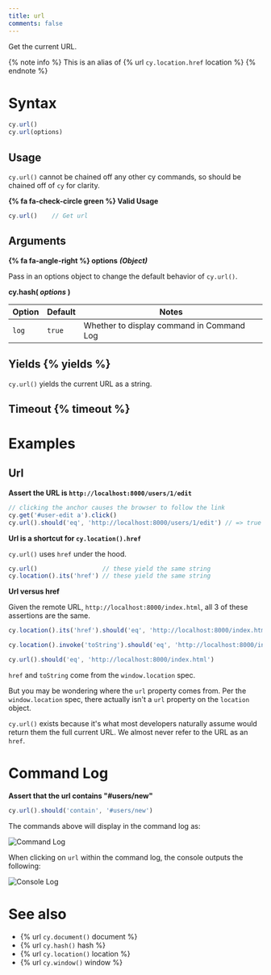 ```yaml
---
title: url
comments: false
---
```


Get the current URL.

{% note info %}
This is an alias of {% url `cy.location.href` location %}
{% endnote %}

# Syntax

```javascript
cy.url()
cy.url(options)
```

## Usage

`cy.url()` cannot be chained off any other cy commands, so should be chained off of `cy` for clarity.

**{% fa fa-check-circle green %} Valid Usage**

```javascript
cy.url()    // Get url
```

## Arguments

**{% fa fa-angle-right %} options** ***(Object)***

Pass in an options object to change the default behavior of `cy.url()`.

**cy.hash( *options* )**

Option | Default | Notes
--- | --- | ---
`log` | `true` | Whether to display command in Command Log

## Yields {% yields %}

`cy.url()` yields the current URL as a string.

## Timeout {% timeout %}

# Examples

## Url

**Assert the URL is `http://localhost:8000/users/1/edit`**

```javascript
// clicking the anchor causes the browser to follow the link
cy.get('#user-edit a').click()
cy.url().should('eq', 'http://localhost:8000/users/1/edit') // => true
```

**Url is a shortcut for `cy.location().href`**

`cy.url()` uses `href` under the hood.

```javascript
cy.url()                  // these yield the same string
cy.location().its('href') // these yield the same string
```

**Url versus href**

Given the remote URL, `http://localhost:8000/index.html`, all 3 of these assertions are the same.

```javascript
cy.location().its('href').should('eq', 'http://localhost:8000/index.html')

cy.location().invoke('toString').should('eq', 'http://localhost:8000/index.html')

cy.url().should('eq', 'http://localhost:8000/index.html')
```

`href` and `toString` come from the `window.location` spec.

But you may be wondering where the `url` property comes from.  Per the `window.location` spec, there actually isn't a `url` property on the `location` object.

`cy.url()` exists because it's what most developers naturally assume would return them the full current URL.  We almost never refer to the URL as an `href`.

# Command Log

**Assert that the url contains "#users/new"**

```javascript
cy.url().should('contain', '#users/new')
```

The commands above will display in the command log as:

![Command Log](/img/api/url/test-url-of-website-or-web-application.png)

When clicking on `url` within the command log, the console outputs the following:

![Console Log](/img/api/url/console-log-of-browser-url-string.png)

# See also

- {% url `cy.document()` document %}
- {% url `cy.hash()` hash %}
- {% url `cy.location()` location %}
- {% url `cy.window()` window %}
